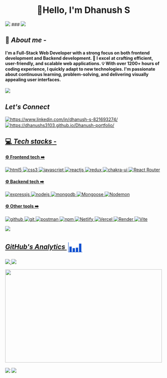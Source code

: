 <h1 align="center"> 👋Hello, I'm Dhanush S</h1>

<img src="https://maruf001-mt.github.io/Premium-Delivery/web.gif" />
###

<!-- border line -->
<img height="10" src="https://raw.githubusercontent.com/andreasbm/readme/master/assets/lines/colored.png"/>
<!-- border line -->

###

<h2 align="left">🌟<i> About me</i> -</h3>
<h4 align="left">I'm a Full-Stack Web Developer with a strong focus on both frontend development and Backend development. 🚀 I excel at crafting efficient, user-friendly, and scalable web applications. 💡 With over 1200+ hours of coding experience, I quickly adapt to new technologies. I'm passionate about continuous learning, problem-solving, and delivering visually appealing user interfaces.</h4>

<!-- border line -->
<img height="10" src="https://raw.githubusercontent.com/andreasbm/readme/master/assets/lines/colored.png"/>
<!-- border line -->


<!----------------------------------- Social Media Links Section ------------------------------------>

<h2><i>Let's Connect</i></h2>


<p align="left">
    <a href="https://www.linkedin.com/in/dhanush-s-821693274/">
        <img align="center" src="https://img.shields.io/badge/LinkedIn-0077B5?style=for-the-badge&logo=linkedin&logoColor=white" alt="https://www.linkedin.com/in/dhanush-s-821693274/" />
    </a>
    <a href="https://dhanushs3103.github.io/Dhanush-portfolio/">
        <img align="center" src="https://img.shields.io/badge/Portfolio-18A303?style=for-the-badge&logo=ionic&logoColor=white" alt="https://dhanushs3103.github.io/Dhanush-portfolio/" />
  
</p>

<h2 align="left">💻<i> Tech stacks</i> -</h3>

#### ⚙️ Frontend tech ➡️
 <p>
    <img src="https://img.shields.io/badge/HTML5-E34F26?style=for-the-badge&logo=html5&logoColor=white" alt="html5" />
    <img src="https://img.shields.io/badge/CSS3-1572B6?style=for-the-badge&logo=css3&logoColor=white" alt="css3" />
    <img src="https://img.shields.io/badge/JavaScript-323330?style=for-the-badge&logo=javascript&logoColor=F7DF1E" alt="javascript" />
    <img src="https://img.shields.io/badge/React-20232A?style=for-the-badge&logo=react&logoColor=61DAFB" alt="reactjs" />
    <img src="https://img.shields.io/badge/Redux-593D88?style=for-the-badge&logo=redux&logoColor=white" alt="redux" />
    <img src="https://img.shields.io/badge/Chakra%20UI-3bc7bd?style=for-the-badge&logo=chakraui&logoColor=white" alt="chakra-ui" />
    <img src="https://camo.githubusercontent.com/ad45bc29fd15b24972f6b398c887b7cdfd9723cf0d0518ff2b118397e3b13cb0/68747470733a2f2f696d672e736869656c64732e696f2f62616467652f52656163745f526f757465722d4341343234353f7374796c653d666f722d7468652d6261646765266c6f676f3d72656163742d726f75746572266c6f676f436f6c6f723d7768697465" alt="React Router" data-canonical-src="https://img.shields.io/badge/React_Router-CA4245?style=for-the-badge&amp;logo=react-router&amp;logoColor=white" style="max-width: 100%;">
    
</p>
<!-- Backend technology -->

#### ⚙️ Backend tech ➡️
<p>
  <img src="https://img.shields.io/badge/Express.js-000000?style=for-the-badge&logo=express&logoColor=white" alt="expressjs" />
  <img src="https://img.shields.io/badge/Node.js-339933?style=for-the-badge&logo=nodedotjs&logoColor=white" alt="nodejs" />
  <img src="https://img.shields.io/badge/MongoDB-4EA94B?style=for-the-badge&logo=mongodb&logoColor=white" alt="mongodb" />
  <img src="https://img.shields.io/badge/Mongoose-%23880000.svg?&style=for-the-badge&logo=mongoose&logoColor=white" alt="Mongoose">
  <img src="https://camo.githubusercontent.com/47c19e619cdc5eeb986d993819ec64b0721716c3b77e880bd6e722acb6ef1f48/68747470733a2f2f696d672e736869656c64732e696f2f62616467652f4e4f44454d4f4e2d2532333332333333302e7376673f7374796c653d666f722d7468652d6261646765266c6f676f3d6e6f64656d6f6e266c6f676f436f6c6f723d25424244454144" alt="Nodemon" data-canonical-src="https://img.shields.io/badge/NODEMON-%23323330.svg?style=for-the-badge&amp;logo=nodemon&amp;logoColor=%BBDEAD" style="max-width: 100%;">
</p>
 

#### ⚙️ Other tools ➡️
<p>
<img src="https://img.shields.io/badge/GitHub-100000?style=for-the-badge&logo=github&logoColor=white" alt="github" />
<img src="https://img.shields.io/badge/Git-f44d27?style=for-the-badge&logo=git&logoColor=white" alt="git" />
<img src="https://img.shields.io/badge/Postman-FF6C37?style=for-the-badge&logo=Postman&logoColor=white" alt="postman" />
<img src="https://img.shields.io/badge/npm-CB3837?style=for-the-badge&logo=npm&logoColor=white" alt="npm" />
<img src="https://camo.githubusercontent.com/2aa883d52783b24f65681fa3a20b76e914ca9cdbda511170ddae263b8c692c2e/68747470733a2f2f696d672e736869656c64732e696f2f62616467652f6e65746c6966792d2532333030303030302e7376673f7374796c653d666f722d7468652d6261646765266c6f676f3d6e65746c696679266c6f676f436f6c6f723d23303043374237" alt="Netlify" data-canonical-src="https://img.shields.io/badge/netlify-%23000000.svg?style=for-the-badge&amp;logo=netlify&amp;logoColor=#00C7B7" style="max-width: 100%;">
<img src="https://camo.githubusercontent.com/b9ff564d8c311812747f1aacea54cf703d850756f9179f9eff6899da20a701a2/68747470733a2f2f696d672e736869656c64732e696f2f62616467652f76657263656c2d2532333030303030302e7376673f7374796c653d666f722d7468652d6261646765266c6f676f3d76657263656c266c6f676f436f6c6f723d7768697465" alt="Vercel" data-canonical-src="https://img.shields.io/badge/vercel-%23000000.svg?style=for-the-badge&amp;logo=vercel&amp;logoColor=white" style="max-width: 100%;">
<img src="https://camo.githubusercontent.com/fb5902390111e7edec4cd421079b91f1d182f2fb42c5de2682f8ef27a5a17642/68747470733a2f2f696d672e736869656c64732e696f2f62616467652f52656e6465722d253436453342372e7376673f7374796c653d666f722d7468652d6261646765266c6f676f3d72656e646572266c6f676f436f6c6f723d7768697465" alt="Render" data-canonical-src="https://img.shields.io/badge/Render-%46E3B7.svg?style=for-the-badge&amp;logo=render&amp;logoColor=white" style="max-width: 100%;">
<img src="https://camo.githubusercontent.com/3a15a92b116b1afb31a0ccaab1eedc0b09251b6f0f5b149ba91d488ae6a47ad3/68747470733a2f2f696d672e736869656c64732e696f2f62616467652f766974652d2532333634364346462e7376673f7374796c653d666f722d7468652d6261646765266c6f676f3d76697465266c6f676f436f6c6f723d7768697465" alt="Vite" data-canonical-src="https://img.shields.io/badge/vite-%23646CFF.svg?style=for-the-badge&amp;logo=vite&amp;logoColor=white" style="max-width: 100%;">
</p>



<!-- border line -->
<img height="10" src="https://raw.githubusercontent.com/andreasbm/readme/master/assets/lines/colored.png"/>
<!-- border line -->

<!---- GitHub Stats Section ---->
<h2 align="left" margin-top="20px"><i>GitHub's Analytics <img align="center" height="40" width="55" src="https://raw.githubusercontent.com/Sang-Buster/Picgo-Github/main/img/stats.gif" /></i></h2>

<p align="left">
<a href="https://github.com/Dhanushs3103">
  <img width="49.5%" src="https://github-readme-streak-stats.herokuapp.com?user=Dhanushs3103&theme=github-dark-blue&date_format=j%20M%5B%20Y%5D"/>
  <img width="49%" src="https://github-readme-stats-eight-theta.vercel.app/api/top-langs/?username=Dhanushs3103&layout=compact&langs_count=8&theme=algolia"/>
  <p align="center">
  <img width="100%" height="300px" src="https://github-readme-stats-eight-theta.vercel.app/api?username=Dhanushs3103&show_icons=true&theme=algolia&include_all_commits=true&count_private=true" /></p>
</a>
</p>

<!-- border line -->
<img height="10" src="https://raw.githubusercontent.com/andreasbm/readme/master/assets/lines/colored.png"/>
<!-- border line -->

<img src="https://raw.githubusercontent.com/Trilokia/Trilokia/379277808c61ef204768a61bbc5d25bc7798ccf1/bottom_header.svg"/>



